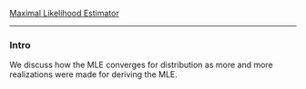 [Maximal Likelihood Estimator](../../STATS%20501%20Statistics%20for%20Mathematicians/Maximal%20Likelihood%20Estimator.md)


---
### **Intro**

We discuss how the MLE converges for distribution as more and more realizations were made for deriving the MLE. 
